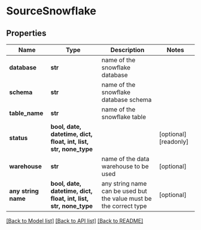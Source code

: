 # SourceSnowflake


## Properties
Name | Type | Description | Notes
------------ | ------------- | ------------- | -------------
**database** | **str** | name of the snowflake database | 
**schema** | **str** | name of the snowflake database schema | 
**table_name** | **str** | name of the snowflake table | 
**status** | **bool, date, datetime, dict, float, int, list, str, none_type** |  | [optional] [readonly] 
**warehouse** | **str** | name of the data warehouse to be used | [optional] 
**any string name** | **bool, date, datetime, dict, float, int, list, str, none_type** | any string name can be used but the value must be the correct type | [optional]

[[Back to Model list]](../README.md#documentation-for-models) [[Back to API list]](../README.md#documentation-for-api-endpoints) [[Back to README]](../README.md)


